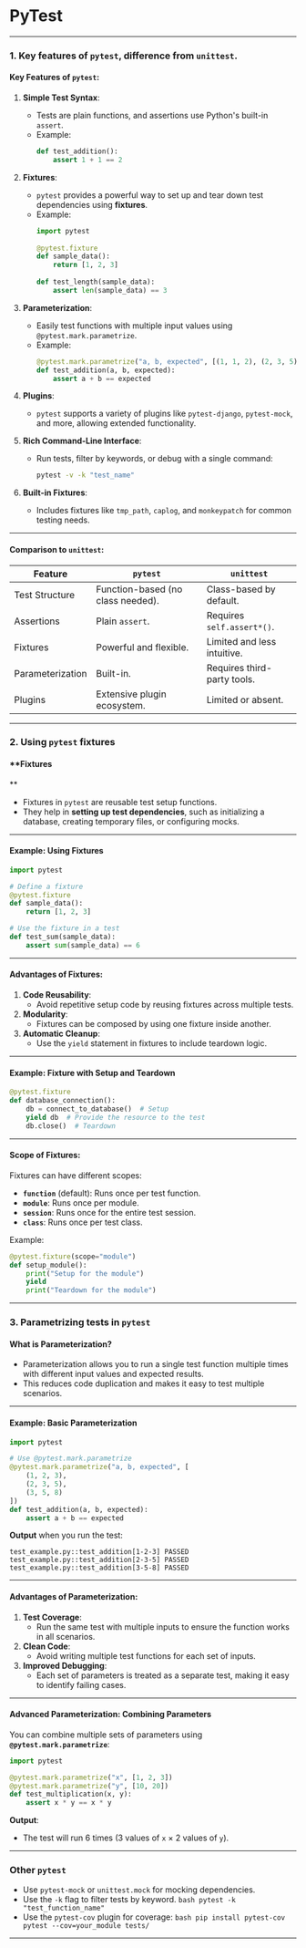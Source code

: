 # PyTest

---

### **1. Key features of `pytest`, difference from `unittest`.**

#### **Key Features of `pytest`**:
1. **Simple Test Syntax**:
    - Tests are plain functions, and assertions use Python's built-in `assert`.
    - Example:
      ```python
      def test_addition():
          assert 1 + 1 == 2
      ```

2. **Fixtures**:
    - `pytest` provides a powerful way to set up and tear down test dependencies using **fixtures**.
    - Example:
      ```python
      import pytest
 
      @pytest.fixture
      def sample_data():
          return [1, 2, 3]
 
      def test_length(sample_data):
          assert len(sample_data) == 3
      ```

3. **Parameterization**:
    - Easily test functions with multiple input values using `@pytest.mark.parametrize`.
    - Example:
      ```python
      @pytest.mark.parametrize("a, b, expected", [(1, 1, 2), (2, 3, 5), (3, 5, 8)])
      def test_addition(a, b, expected):
          assert a + b == expected
      ```

4. **Plugins**:
    - `pytest` supports a variety of plugins like `pytest-django`, `pytest-mock`, and more, allowing extended functionality.

5. **Rich Command-Line Interface**:
    - Run tests, filter by keywords, or debug with a single command:
      ```bash
      pytest -v -k "test_name"
      ```

6. **Built-in Fixtures**:
    - Includes fixtures like `tmp_path`, `caplog`, and `monkeypatch` for common testing needs.

---

#### **Comparison to `unittest`**:
| **Feature**      | **`pytest`**                      | **`unittest`**              |
|------------------|-----------------------------------|-----------------------------|
| Test Structure   | Function-based (no class needed). | Class-based by default.     |
| Assertions       | Plain `assert`.                   | Requires `self.assert*()`.  |
| Fixtures         | Powerful and flexible.            | Limited and less intuitive. |
| Parameterization | Built-in.                         | Requires third-party tools. |
| Plugins          | Extensive plugin ecosystem.       | Limited or absent.          |

---

### **2. Using `pytest` fixtures**

#### **Fixtures
**
- Fixtures in `pytest` are reusable test setup functions.
- They help in **setting up test dependencies**, such as initializing a database, creating temporary files, or configuring mocks.

---

#### **Example: Using Fixtures**
```python
import pytest

# Define a fixture
@pytest.fixture
def sample_data():
    return [1, 2, 3]

# Use the fixture in a test
def test_sum(sample_data):
    assert sum(sample_data) == 6
```

---

#### **Advantages of Fixtures**:
1. **Code Reusability**:
    - Avoid repetitive setup code by reusing fixtures across multiple tests.
2. **Modularity**:
    - Fixtures can be composed by using one fixture inside another.
3. **Automatic Cleanup**:
    - Use the `yield` statement in fixtures to include teardown logic.

---

#### **Example: Fixture with Setup and Teardown**
```python
@pytest.fixture
def database_connection():
    db = connect_to_database()  # Setup
    yield db  # Provide the resource to the test
    db.close()  # Teardown
```

---

#### **Scope of Fixtures**:
Fixtures can have different scopes:
- **`function`** (default): Runs once per test function.
- **`module`**: Runs once per module.
- **`session`**: Runs once for the entire test session.
- **`class`**: Runs once per test class.

Example:
```python
@pytest.fixture(scope="module")
def setup_module():
    print("Setup for the module")
    yield
    print("Teardown for the module")
```

---

### **3. Parametrizing tests in `pytest`**

#### **What is Parameterization?**
- Parameterization allows you to run a single test function multiple times with different input values and expected results.
- This reduces code duplication and makes it easy to test multiple scenarios.

---

#### **Example: Basic Parameterization**
```python
import pytest

# Use @pytest.mark.parametrize
@pytest.mark.parametrize("a, b, expected", [
    (1, 2, 3),
    (2, 3, 5),
    (3, 5, 8)
])
def test_addition(a, b, expected):
    assert a + b == expected
```

**Output** when you run the test:
```
test_example.py::test_addition[1-2-3] PASSED
test_example.py::test_addition[2-3-5] PASSED
test_example.py::test_addition[3-5-8] PASSED
```

---

#### **Advantages of Parameterization**:
1. **Test Coverage**:
    - Run the same test with multiple inputs to ensure the function works in all scenarios.
2. **Clean Code**:
    - Avoid writing multiple test functions for each set of inputs.
3. **Improved Debugging**:
    - Each set of parameters is treated as a separate test, making it easy to identify failing cases.

---

#### **Advanced Parameterization: Combining Parameters**
You can combine multiple sets of parameters using **`@pytest.mark.parametrize`**:
```python
import pytest

@pytest.mark.parametrize("x", [1, 2, 3])
@pytest.mark.parametrize("y", [10, 20])
def test_multiplication(x, y):
    assert x * y == x * y
```

**Output**:
- The test will run 6 times (3 values of `x` × 2 values of `y`).

---

### **Other `pytest`**
- Use `pytest-mock` or `unittest.mock` for mocking dependencies.
- Use the `-k` flag to filter tests by keyword.
      ```bash
      pytest -k "test_function_name"
      ```
- Use the `pytest-cov` plugin for coverage:
      ```bash
      pip install pytest-cov
      pytest --cov=your_module tests/
      ```

---

